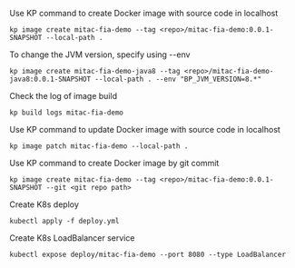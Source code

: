 

Use KP command to create Docker image with source code in localhost
```
kp image create mitac-fia-demo --tag <repo>/mitac-fia-demo:0.0.1-SNAPSHOT --local-path .
```

To change the JVM version, specify using --env
```
kp image create mitac-fia-demo-java8 --tag <repo>/mitac-fia-demo-java8:0.0.1-SNAPSHOT --local-path . --env "BP_JVM_VERSION=8.*"
```

Check the log of image build
```
kp build logs mitac-fia-demo
```

Use KP command to update Docker image with source code in localhost
```
kp image patch mitac-fia-demo --local-path .
```

Use KP command to create Docker image by git commit 
```
kp image create mitac-fia-demo --tag <repo>/mitac-fia-demo:0.0.1-SNAPSHOT --git <git repo path>
```

Create K8s deploy 
```
kubectl apply -f deploy.yml
```

Create K8s LoadBalancer service
```
kubectl expose deploy/mitac-fia-demo --port 8080 --type LoadBalancer
```
